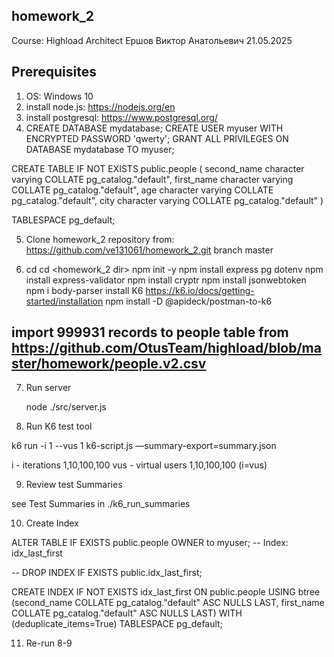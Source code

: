 ## homework_2
Course: Highload Architect
Ершов Виктор Анатольевич
21.05.2025

## Prerequisites

1. OS: Windows 10
2. install node.js: https://nodejs.org/en
3. install postgresql: https://www.postgresql.org/
4.  CREATE DATABASE mydatabase;
    CREATE USER myuser WITH ENCRYPTED PASSWORD 'qwerty';
    GRANT ALL PRIVILEGES ON DATABASE mydatabase TO myuser;

CREATE TABLE IF NOT EXISTS public.people
(
    second_name character varying COLLATE pg_catalog."default",
    first_name character varying COLLATE pg_catalog."default",
    age character varying COLLATE pg_catalog."default",
    city character varying COLLATE pg_catalog."default"
)

TABLESPACE pg_default;

5. Clone homework_2 repository from: https://github.com/ve131061/homework_2.git branch master

6.  cd cd <homework_2 dir>
    npm init -y
    npm install express pg dotenv
    npm install express-validator
    npm install cryptr
    npm install jsonwebtoken
    npm i body-parser
    install K6 https://k6.io/docs/getting-started/installation
    npm install -D @apideck/postman-to-k6

## import 999931 records to people table from https://github.com/OtusTeam/highload/blob/master/homework/people.v2.csv

7. Run server

    node ./src/server.js

8. Run K6 test tool

k6 run -i 1 --vus 1 k6-script.js —summary-export=summary.json

i - iterations 1,10,100,100
vus - virtual users 1,10,100,100 (i=vus)


9. Review test Summaries

see Test Summaries in ./k6_run_summaries

10. Create Index

ALTER TABLE IF EXISTS public.people
    OWNER to myuser;
-- Index: idx_last_first

-- DROP INDEX IF EXISTS public.idx_last_first;

CREATE INDEX IF NOT EXISTS idx_last_first
    ON public.people USING btree
    (second_name COLLATE pg_catalog."default" ASC NULLS LAST, first_name COLLATE pg_catalog."default" ASC NULLS LAST)
    WITH (deduplicate_items=True)
    TABLESPACE pg_default;

11. Re-run 8-9
